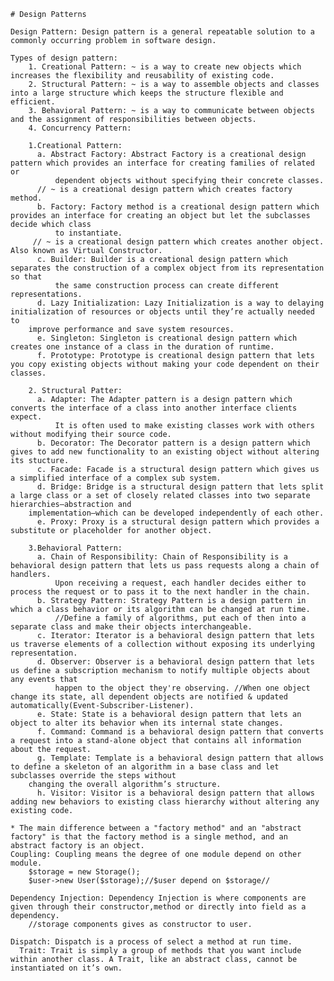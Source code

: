     # Design Patterns
    
    Design Pattern: Design pattern is a general repeatable solution to a commonly occurring problem in software design.
    
    Types of design pattern:
        1. Creational Pattern: ~ is a way to create new objects which increases the flexibility and reusability of existing code.
        2. Structural Pattern: ~ is a way to assemble objects and classes into a large structure which keeps the structure flexible and efficient.
        3. Behavioral Pattern: ~ is a way to communicate between objects and the assignment of responsibilities between objects.
        4. Concurrency Pattern:
      
        1.Creational Pattern:
          a. Abstract Factory: Abstract Factory is a creational design pattern which provides an interface for creating families of related or 
              dependent objects without specifying their concrete classes.
	      // ~ is a creational design pattern which creates factory method.
          b. Factory: Factory method is a creational design pattern which provides an interface for creating an object but let the subclasses decide which class
              to instantiate.
	     // ~ is a creational design pattern which creates another object. Also known as Virtual Constructor.
          c. Builder: Builder is a creational design pattern which separates the construction of a complex object from its representation so that 
              the same construction process can create different representations.
          d. Lazy Initialization: Lazy Initialization is a way to delaying initialization of resources or objects until they’re actually needed to 
	  	improve performance and save system resources. 
          e. Singleton: Singleton is creational design pattern which creates one instance of a class in the duration of runtime.
          f. Prototype: Prototype is creational design pattern that lets you copy existing objects without making your code dependent on their classes.
      
        2. Structural Patter:
          a. Adapter: The Adapter pattern is a design pattern which converts the interface of a class into another interface clients expect.
              It is often used to make existing classes work with others without modifying their source code.
          b. Decorator: The Decorator pattern is a design pattern which gives to add new functionality to an existing object without altering its stucture.
          c. Facade: Facade is a structural design pattern which gives us a simplified interface of a complex sub system.
          d. Bridge: Bridge is a structural design pattern that lets split a large class or a set of closely related classes into two separate hierarchies—abstraction and 
	  	implementation—which can be developed independently of each other.
          e. Proxy: Proxy is a structural design pattern which provides a substitute or placeholder for another object.
          
        3.Behavioral Pattern: 
          a. Chain of Responsibility: Chain of Responsibility is a behavioral design pattern that lets us pass requests along a chain of handlers.
              Upon receiving a request, each handler decides either to process the request or to pass it to the next handler in the chain.
          b. Strategy Pattern: Strategy Pattern is a design pattern in which a class behavior or its algorithm can be changed at run time.
              //Define a family of algorithms, put each of then into a separate class and make their objects interchangeable.
          c. Iterator: Iterator is a behavioral design pattern that lets us traverse elements of a collection without exposing its underlying representation.
          d. Observer: Observer is a behavioral design pattern that lets us define a subscription mechanism to notify multiple objects about any events that
              happen to the object they're observing. //When one object change its state, all dependent objects are notified & updated automatically(Event-Subscriber-Listener).
          e. State: State is a behavioral design pattern that lets an object to alter its behavior when its internal state changes.
          f. Command: Command is a behavioral design pattern that converts a request into a stand-alone object that contains all information about the request.
          g. Template: Template is a behavioral design pattern that allows to define a skeleton of an algorithm in a base class and let subclasses override the steps without
	  	changing the overall algorithm’s structure.
          h. Visitor: Visitor is a behavioral design pattern that allows adding new behaviors to existing class hierarchy without altering any existing code.
          
    * The main difference between a "factory method" and an "abstract factory" is that the factory method is a single method, and an abstract factory is an object.    
    Coupling: Coupling means the degree of one module depend on other module.
      	$storage = new Storage();
      	$user->new User($storage);//$user depend on $storage//
      	
    Dependency Injection: Dependency Injection is where components are given through their constructor,method or directly into field as a dependency.
      	//storage components gives as constructor to user. 
	
    Dispatch: Dispatch is a process of select a method at run time.
	  Trait: Trait is simply a group of methods that you want include within another class. A Trait, like an abstract class, cannot be instantiated on it’s own.
